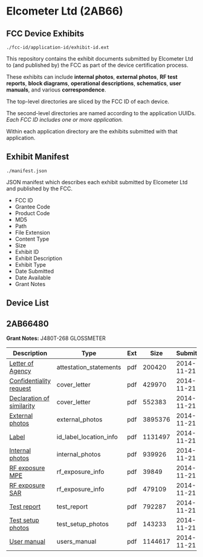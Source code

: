 # Elcometer Ltd (2AB66)
## FCC Device Exhibits

```
./fcc-id/application-id/exhibit-id.ext
```

This repository contains the exhibit documents submitted by Elcometer Ltd to (and published by) the FCC as part of the device certification process.

These exhibits can include **internal photos**, **external photos**, **RF test reports**, **block diagrams**, **operational descriptions**, **schematics**, **user manuals**, and various **correspondence**.

The top-level directories are sliced by the FCC ID of each device.

The second-level directories are named according to the application UUIDs. *Each FCC ID includes one or more application.*

Within each application directory are the exhibits submitted with that application. 

## Exhibit Manifest

```
./manifest.json
```

JSON manifest which describes each exhibit submitted by Elcometer Ltd and published by the FCC.

- FCC ID
- Grantee Code
- Product Code
- MD5
- Path
- File Extension
- Content Type
- Size
- Exhibit ID
- Exhibit Description
- Exhibit Type
- Date Submitted
- Date Available
- Grant Notes

## Device List
## 2AB66480
**Grant Notes:** J480T-268 GLOSSMETER

| Description | Type | Ext | Size | Submitted | Available |
| ----------- | ---- | --- | ---- | --------- | --------- |
| [Letter of Agency](2AB66480/0eb8a22a84a7404b5b65199604126088/2451267.pdf) | attestation_statements | pdf | 200420 | 2014-11-21 | 2014-11-21 |
| [Confidentiality request](2AB66480/0eb8a22a84a7404b5b65199604126088/2451269.pdf) | cover_letter | pdf | 429970 | 2014-11-21 | 2014-11-21 |
| [Declaration of similarity](2AB66480/0eb8a22a84a7404b5b65199604126088/2451290.pdf) | cover_letter | pdf | 552383 | 2014-11-21 | 2014-11-21 |
| [External photos](2AB66480/0eb8a22a84a7404b5b65199604126088/2451270.pdf) | external_photos | pdf | 3895376 | 2014-11-21 | 2014-11-21 |
| [Label](2AB66480/0eb8a22a84a7404b5b65199604126088/2451271.pdf) | id_label_location_info | pdf | 1131497 | 2014-11-21 | 2014-11-21 |
| [Internal photos](2AB66480/0eb8a22a84a7404b5b65199604126088/2451272.pdf) | internal_photos | pdf | 939926 | 2014-11-21 | 2015-05-20 |
| [RF exposure MPE](2AB66480/0eb8a22a84a7404b5b65199604126088/2451275.pdf) | rf_exposure_info | pdf | 39849 | 2014-11-21 | 2014-11-21 |
| [RF exposure SAR](2AB66480/0eb8a22a84a7404b5b65199604126088/2451276.pdf) | rf_exposure_info | pdf | 479109 | 2014-11-21 | 2014-11-21 |
| [Test report](2AB66480/0eb8a22a84a7404b5b65199604126088/2451278.pdf) | test_report | pdf | 792287 | 2014-11-21 | 2014-11-21 |
| [Test setup photos](2AB66480/0eb8a22a84a7404b5b65199604126088/2451279.pdf) | test_setup_photos | pdf | 143233 | 2014-11-21 | 2014-11-21 |
| [User manual](2AB66480/0eb8a22a84a7404b5b65199604126088/2451289.pdf) | users_manual | pdf | 1144617 | 2014-11-21 | 2014-11-21 |

